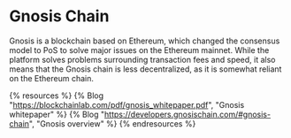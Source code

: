 # Gnosis Chain

Gnosis is a blockchain based on Ethereum, which changed the consensus model to PoS to solve major issues on the Ethereum mainnet. While the platform solves problems surrounding transaction fees and speed, it also means that the Gnosis chain is less decentralized, as it is somewhat reliant on the Ethereum chain.

{% resources %}
  {% Blog "https://blockchainlab.com/pdf/gnosis_whitepaper.pdf", "Gnosis whitepaper" %}
  {% Blog "https://developers.gnosischain.com/#gnosis-chain", "Gnosis overview" %}
{% endresources %}
